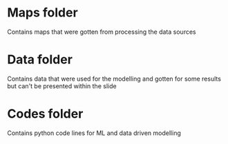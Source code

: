 # Maps folder
Contains maps that were gotten from processing the data sources
# Data folder
Contains data that were used for the modelling and gotten for some results but can't be presented within the slide
# Codes folder
Contains python code lines for ML and data driven modelling
